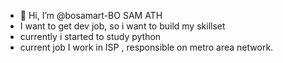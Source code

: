- 👋 Hi, I’m @bosamart-BO SAM ATH
- I want to get dev job, so i want to build my skillset 
- currently i started to study python
- current job I work in ISP , responsible on metro area network.
